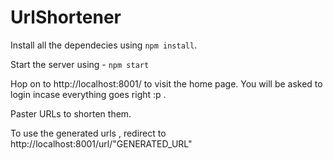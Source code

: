 # UrlShortener
Install all the dependecies using `npm install`.

Start the server using - `npm start` 

Hop on to http://localhost:8001/ to visit  the home page.
You will be asked to login incase everything goes right :p .

Paster URLs to shorten them.

To use the generated urls , redirect to  http://localhost:8001/url/"GENERATED_URL" 
